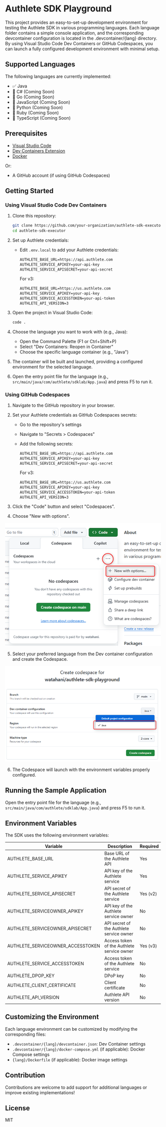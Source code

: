 # Authlete SDK Playground

This project provides an easy-to-set-up development environment for testing the Authlete SDK in various programming languages.
Each language folder contains a simple console application, and the corresponding devcontainer configuration is located in the .devcontainer/{lang} directory.
By using Visual Studio Code Dev Containers or GitHub Codespaces, you can launch a fully configured development environment with minimal setup.

## Supported Languages

The following languages are currently implemented:

- ✅ Java  
- 🚧 C# (Coming Soon)  
- 🚧 Go (Coming Soon)  
- 🚧 JavaScript (Coming Soon)  
- 🚧 Python (Coming Soon)  
- 🚧 Ruby (Coming Soon)  
- 🚧 TypeScript (Coming Soon)

## Prerequisites

- [Visual Studio Code](https://code.visualstudio.com/)
- [Dev Containers Extension](https://marketplace.visualstudio.com/items?itemName=ms-vscode-remote.remote-containers)
- [Docker](https://www.docker.com/products/docker-desktop)

Or:

- A GitHub account (if using GitHub Codespaces)

## Getting Started

### Using Visual Studio Code Dev Containers

1. Clone this repository:
   ```bash
   git clone https://github.com/your-organization/authlete-sdk-executor.git
   cd authlete-sdk-executor
   ```

2. Set up Authlete credentials:
   - Edit `.env.local` to add your Authlete credentials:
     ```
     AUTHLETE_BASE_URL=https://api.authlete.com
     AUTHLETE_SERVICE_APIKEY=your-api-key
     AUTHLETE_SERVICE_APISECRET=your-api-secret
     ```

     For v3:

     ```
     AUTHLETE_BASE_URL=https://us.authlete.com
     AUTHLETE_SERVICE_APIKEY=your-api-key
     AUTHLETE_SERVICE_ACCESSTOKEN=your-api-token
     AUTHLETE_API_VERSION=3
     ```

3. Open the project in Visual Studio Code:
   ```bash
   code .
   ```

4. Choose the language you want to work with (e.g., Java):
   - Open the Command Palette (F1 or Ctrl+Shift+P)
   - Select "Dev Containers: Reopen in Container"
   - Choose the specific language container (e.g., "Java")

5. The container will be built and launched, providing a configured environment for the selected language.

6. Open the entry point file for the language (e.g., `src/main/java/com/authlete/sdklab/App.java`) and press F5 to run it.

### Using GitHub Codespaces

1. Navigate to the GitHub repository in your browser.

2. Set your Authlete credentials as GitHub Codespaces secrets:
   - Go to the repository's settings
   - Navigate to "Secrets > Codespaces"
   - Add the following secrets:
      ```
      AUTHLETE_BASE_URL=https://api.authlete.com  
      AUTHLETE_SERVICE_APIKEY=your-api-key  
      AUTHLETE_SERVICE_APISECRET=your-api-secret  
      ```
      
      For v3:

      ```
      AUTHLETE_BASE_URL=https://us.authlete.com  
      AUTHLETE_SERVICE_APIKEY=your-api-key  
      AUTHLETE_SERVICE_ACCESSTOKEN=your-api-token  
      AUTHLETE_API_VERSION=3  
      ```
3. Click the "Code" button and select "Codespaces".  
4. Choose "New with options".

![Click '+' button and select 'New with option's](img/new-with-option.png)

5. Select your preferred language from the Dev container configuration and create the Codespace.

![Choose language in 'Dev container configuration'](img/select-configuration.png)

6. The Codespace will launch with the environment variables properly configured.

## Running the Sample Application

Open the entry point file for the language (e.g., `src/main/java/com/authlete/sdklab/App.java`) and press F5 to run it.

## Environment Variables

The SDK uses the following environment variables:

| Variable | Description | Required |
|----------|-------------|----------|
| AUTHLETE_BASE_URL | Base URL of the Authlete API | Yes |
| AUTHLETE_SERVICE_APIKEY | API key of the Authlete service | Yes |
| AUTHLETE_SERVICE_APISECRET | API secret of the Authlete service | Yes (v2) |
| AUTHLETE_SERVICEOWNER_APIKEY | API key of the Authlete service owner | No |
| AUTHLETE_SERVICEOWNER_APISECRET | API secret of the Authlete service owner | No |
| AUTHLETE_SERVICEOWNER_ACCESSTOKEN | Access token of the Authlete service owner | Yes (v3) |
| AUTHLETE_SERVICE_ACCESSTOKEN | Access token of the Authlete service | No |
| AUTHLETE_DPOP_KEY | DPoP key | No |
| AUTHLETE_CLIENT_CERTIFICATE | Client certificate | No |
| AUTHLETE_API_VERSION | Authlete API version | No |

## Customizing the Environment

Each language environment can be customized by modifying the corresponding files:

- `.devcontainer/{lang}/devcontainer.json`: Dev Container settings  
- `.devcontainer/{lang}/docker-compose.yml` (if applicable): Docker Compose settings  
- `{lang}/Dockerfile` (if applicable): Docker image settings

## Contribution

Contributions are welcome to add support for additional languages or improve existing implementations!

## License

MIT
